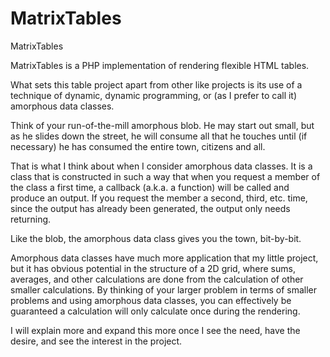 MatrixTables
============

MatrixTables

MatrixTables is a PHP implementation of rendering flexible HTML tables. 

What sets this table project apart from other like projects is its use of a technique of dynamic, dynamic programming, or 
(as I prefer to call it) amorphous data classes.

Think of your run-of-the-mill amorphous blob. He may start out small, but as he slides down the street, he will consume
all that he touches until (if necessary) he has consumed the entire town, citizens and all.

That is what I think about when I consider amorphous data classes. It is a class that is constructed in such a way
that when you request a member of the class a first time, a callback (a.k.a. a function) will be called and produce an output. 
If you request the member a second, third, etc. time, since the output has already been generated, the output only needs returning.

Like the blob, the amorphous data class gives you the town, bit-by-bit.

Amorphous data classes have much more application that my little project, but it has obvious potential in the structure of a 2D grid, where sums, averages, and other calculations are done from the calculation of other smaller calculations. By thinking of
your larger problem in terms of smaller problems and using amorphous data classes, you can effectively be guaranteed a calculation
will only calculate once during the rendering.

I will explain more and expand this more once I see the need, have the desire, and see the interest in the project.
